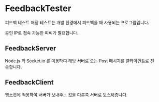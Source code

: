 # FeedbackTester
피드백 테스트
해당 테스트는 개발 환경에서 피드백을 때 사용되는 프로그램입니다.

공인 IP로 접속 가능한 피씨가 필요합니다.

## FeedbackServer
Node.js 와 Socket.io 를 이용하여 해당 서버로 오는 Post 메시지를 클라이언트로 전송합니다.

## FeedbackClient
웹소켓에 적용하여 서버가 보내주는 값을 다른쪽 서버로 토스해줍니다.
